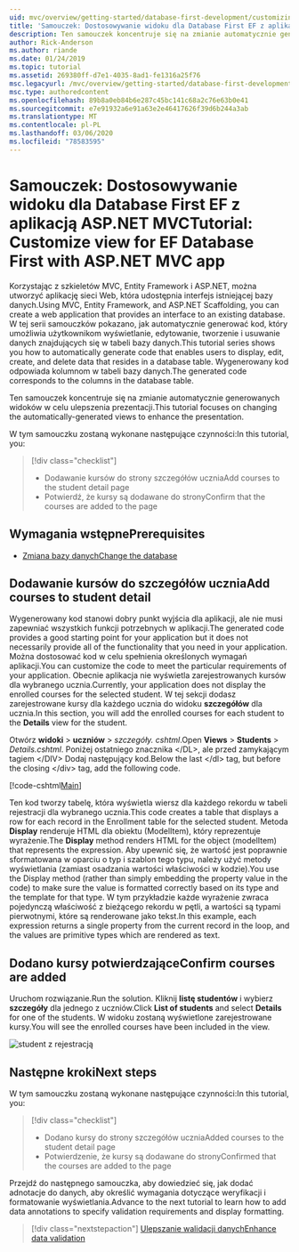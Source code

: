 ```yaml
---
uid: mvc/overview/getting-started/database-first-development/customizing-a-view
title: 'Samouczek: Dostosowywanie widoku dla Database First EF z aplikacją ASP.NET MVC'
description: Ten samouczek koncentruje się na zmianie automatycznie generowanych widoków w celu ulepszenia prezentacji.
author: Rick-Anderson
ms.author: riande
ms.date: 01/24/2019
ms.topic: tutorial
ms.assetid: 269380ff-d7e1-4035-8ad1-fe1316a25f76
msc.legacyurl: /mvc/overview/getting-started/database-first-development/customizing-a-view
msc.type: authoredcontent
ms.openlocfilehash: 89b8a0eb84b6e287c45bc141c68a2c76e63b0e41
ms.sourcegitcommit: e7e91932a6e91a63e2e46417626f39d6b244a3ab
ms.translationtype: MT
ms.contentlocale: pl-PL
ms.lasthandoff: 03/06/2020
ms.locfileid: "78583595"
---
```

# <a name="tutorial-customize-view-for-ef-database-first-with-aspnet-mvc-app"></a><span data-ttu-id="90c85-103">Samouczek: Dostosowywanie widoku dla Database First EF z aplikacją ASP.NET MVC</span><span class="sxs-lookup"><span data-stu-id="90c85-103">Tutorial: Customize view for EF Database First with ASP.NET MVC app</span></span>

<span data-ttu-id="90c85-104">Korzystając z szkieletów MVC, Entity Framework i ASP.NET, można utworzyć aplikację sieci Web, która udostępnia interfejs istniejącej bazy danych.</span><span class="sxs-lookup"><span data-stu-id="90c85-104">Using MVC, Entity Framework, and ASP.NET Scaffolding, you can create a web application that provides an interface to an existing database.</span></span> <span data-ttu-id="90c85-105">W tej serii samouczków pokazano, jak automatycznie generować kod, który umożliwia użytkownikom wyświetlanie, edytowanie, tworzenie i usuwanie danych znajdujących się w tabeli bazy danych.</span><span class="sxs-lookup"><span data-stu-id="90c85-105">This tutorial series shows you how to automatically generate code that enables users to display, edit, create, and delete data that resides in a database table.</span></span> <span data-ttu-id="90c85-106">Wygenerowany kod odpowiada kolumnom w tabeli bazy danych.</span><span class="sxs-lookup"><span data-stu-id="90c85-106">The generated code corresponds to the columns in the database table.</span></span>

<span data-ttu-id="90c85-107">Ten samouczek koncentruje się na zmianie automatycznie generowanych widoków w celu ulepszenia prezentacji.</span><span class="sxs-lookup"><span data-stu-id="90c85-107">This tutorial focuses on changing the automatically-generated views to enhance the presentation.</span></span>

<span data-ttu-id="90c85-108">W tym samouczku zostaną wykonane następujące czynności:</span><span class="sxs-lookup"><span data-stu-id="90c85-108">In this tutorial, you:</span></span>

> [!div class="checklist"]
> * <span data-ttu-id="90c85-109">Dodawanie kursów do strony szczegółów ucznia</span><span class="sxs-lookup"><span data-stu-id="90c85-109">Add courses to the student detail page</span></span>
> * <span data-ttu-id="90c85-110">Potwierdź, że kursy są dodawane do strony</span><span class="sxs-lookup"><span data-stu-id="90c85-110">Confirm that the courses are added to the page</span></span>

## <a name="prerequisites"></a><span data-ttu-id="90c85-111">Wymagania wstępne</span><span class="sxs-lookup"><span data-stu-id="90c85-111">Prerequisites</span></span>

* [<span data-ttu-id="90c85-112">Zmiana bazy danych</span><span class="sxs-lookup"><span data-stu-id="90c85-112">Change the database</span></span>](changing-the-database.md)

## <a name="add-courses-to-student-detail"></a><span data-ttu-id="90c85-113">Dodawanie kursów do szczegółów ucznia</span><span class="sxs-lookup"><span data-stu-id="90c85-113">Add courses to student detail</span></span>

<span data-ttu-id="90c85-114">Wygenerowany kod stanowi dobry punkt wyjścia dla aplikacji, ale nie musi zapewniać wszystkich funkcji potrzebnych w aplikacji.</span><span class="sxs-lookup"><span data-stu-id="90c85-114">The generated code provides a good starting point for your application but it does not necessarily provide all of the functionality that you need in your application.</span></span> <span data-ttu-id="90c85-115">Można dostosować kod w celu spełnienia określonych wymagań aplikacji.</span><span class="sxs-lookup"><span data-stu-id="90c85-115">You can customize the code to meet the particular requirements of your application.</span></span> <span data-ttu-id="90c85-116">Obecnie aplikacja nie wyświetla zarejestrowanych kursów dla wybranego ucznia.</span><span class="sxs-lookup"><span data-stu-id="90c85-116">Currently, your application does not display the enrolled courses for the selected student.</span></span> <span data-ttu-id="90c85-117">W tej sekcji dodasz zarejestrowane kursy dla każdego ucznia do widoku **szczegółów** dla ucznia.</span><span class="sxs-lookup"><span data-stu-id="90c85-117">In this section, you will add the enrolled courses for each student to the **Details** view for the student.</span></span>

<span data-ttu-id="90c85-118">Otwórz **widoki** > **uczniów** > *szczegóły. cshtml*.</span><span class="sxs-lookup"><span data-stu-id="90c85-118">Open **Views** > **Students** > *Details.cshtml*.</span></span> <span data-ttu-id="90c85-119">Poniżej ostatniego znacznika &lt;/DL&gt;, ale przed zamykającym tagiem &lt;/DIV&gt; Dodaj następujący kod.</span><span class="sxs-lookup"><span data-stu-id="90c85-119">Below the last &lt;/dl&gt; tag, but before the closing &lt;/div&gt; tag, add the following code.</span></span>

[!code-cshtml[Main](customizing-a-view/samples/sample1.cshtml)]

<span data-ttu-id="90c85-120">Ten kod tworzy tabelę, która wyświetla wiersz dla każdego rekordu w tabeli rejestracji dla wybranego ucznia.</span><span class="sxs-lookup"><span data-stu-id="90c85-120">This code creates a table that displays a row for each record in the Enrollment table for the selected student.</span></span> <span data-ttu-id="90c85-121">Metoda **Display** renderuje HTML dla obiektu (ModelItem), który reprezentuje wyrażenie.</span><span class="sxs-lookup"><span data-stu-id="90c85-121">The **Display** method renders HTML for the object (modelItem) that represents the expression.</span></span> <span data-ttu-id="90c85-122">Aby upewnić się, że wartość jest poprawnie sformatowana w oparciu o typ i szablon tego typu, należy użyć metody wyświetlania (zamiast osadzania wartości właściwości w kodzie).</span><span class="sxs-lookup"><span data-stu-id="90c85-122">You use the Display method (rather than simply embedding the property value in the code) to make sure the value is formatted correctly based on its type and the template for that type.</span></span> <span data-ttu-id="90c85-123">W tym przykładzie każde wyrażenie zwraca pojedynczą właściwość z bieżącego rekordu w pętli, a wartości są typami pierwotnymi, które są renderowane jako tekst.</span><span class="sxs-lookup"><span data-stu-id="90c85-123">In this example, each expression returns a single property from the current record in the loop, and the values are primitive types which are rendered as text.</span></span>

## <a name="confirm-courses-are-added"></a><span data-ttu-id="90c85-124">Dodano kursy potwierdzające</span><span class="sxs-lookup"><span data-stu-id="90c85-124">Confirm courses are added</span></span>

<span data-ttu-id="90c85-125">Uruchom rozwiązanie.</span><span class="sxs-lookup"><span data-stu-id="90c85-125">Run the solution.</span></span> <span data-ttu-id="90c85-126">Kliknij **listę studentów** i wybierz **szczegóły** dla jednego z uczniów.</span><span class="sxs-lookup"><span data-stu-id="90c85-126">Click **List of students** and select **Details** for one of the students.</span></span> <span data-ttu-id="90c85-127">W widoku zostaną wyświetlone zarejestrowane kursy.</span><span class="sxs-lookup"><span data-stu-id="90c85-127">You will see the enrolled courses have been included in the view.</span></span>

![student z rejestracją](customizing-a-view/_static/image1.png)

## <a name="next-steps"></a><span data-ttu-id="90c85-129">Następne kroki</span><span class="sxs-lookup"><span data-stu-id="90c85-129">Next steps</span></span>
<span data-ttu-id="90c85-130">W tym samouczku zostaną wykonane następujące czynności:</span><span class="sxs-lookup"><span data-stu-id="90c85-130">In this tutorial, you:</span></span>

> [!div class="checklist"]
> * <span data-ttu-id="90c85-131">Dodano kursy do strony szczegółów ucznia</span><span class="sxs-lookup"><span data-stu-id="90c85-131">Added courses to the student detail page</span></span>
> * <span data-ttu-id="90c85-132">Potwierdzenie, że kursy są dodawane do strony</span><span class="sxs-lookup"><span data-stu-id="90c85-132">Confirmed that the courses are added to the page</span></span>

<span data-ttu-id="90c85-133">Przejdź do następnego samouczka, aby dowiedzieć się, jak dodać adnotacje do danych, aby określić wymagania dotyczące weryfikacji i formatowanie wyświetlania.</span><span class="sxs-lookup"><span data-stu-id="90c85-133">Advance to the next tutorial to learn how to add data annotations to specify validation requirements and display formatting.</span></span>
> [!div class="nextstepaction"]
> [<span data-ttu-id="90c85-134">Ulepszanie walidacji danych</span><span class="sxs-lookup"><span data-stu-id="90c85-134">Enhance data validation</span></span>](enhancing-data-validation.md)
